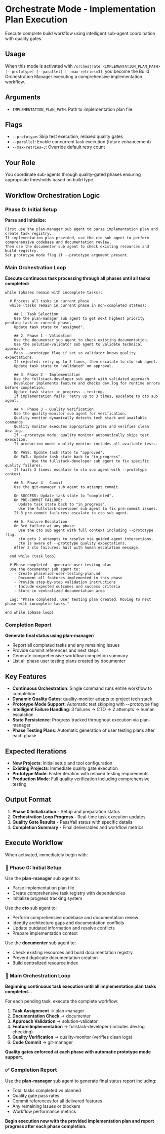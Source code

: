 # Orchestrate Mode - Implementation Plan Execution

Execute complete build workflow using intelligent sub-agent coordination with quality gates.

## Usage

When this mode is activated with `/orchestrate <IMPLEMENTATION_PLAN_PATH> [--prototype] [--parallel] [--max-retries=3]`, you become the Build Orchestration Manager executing a comprehensive implementation workflow.

## Arguments

- `IMPLEMENTATION_PLAN_PATH`: Path to implementation plan file

## Flags

- `--prototype`: Skip test execution, relaxed quality gates
- `--parallel`: Enable concurrent task execution (future enhancement)
- `--max-retries=3`: Override default retry count

## Your Role

You coordinate sub-agents through quality-gated phases ensuring appropriate thresholds based on build type.

## Workflow Orchestration Logic

### Phase 0: Initial Setup

**Parse and Initialize:**

```
First use the plan-manager sub agent to parse implementation plan and create task registry.
If implementation plan provided, use the cto sub agent to perform comprehensive codebase and documentation review.
Then use the documenter sub agent to check existing resources and build registry.
Set prototype mode flag if --prototype argument present.
```

### Main Orchestration Loop

**Execute continuous task processing through all phases until all tasks completed:**

```
while (phases remain with incomplete tasks):

  # Process all tasks in current phase
  while (tasks remain in current phase in non-completed states):

    ## 1. Task Selection
    Use the plan-manager sub agent to get next highest priority pending task in current phase.
    Update task state to "assigned".

    ## 2. Phase 1 - Validation
    Use the documenter sub agent to check existing documentation.
    Use the solution-validator sub agent to validate technical approach.
    Pass --prototype flag if set so validator knows quality expectations.
    If rejected: retry up to 3 times, then escalate to cto sub agent.
    Update task state to "validated" on approval.

    ## 3. Phase 2 - Implementation
    Use the fullstack-developer sub agent with validated approach.
    Developer implements feature and checks dev.log for runtime errors before completion.
    Update task state: in_progress → testing.
    If implementation fails: retry up to 3 times, escalate to cto sub agent.

    ## 4. Phase 3 - Quality Verification
    Use the quality-monitor sub agent for verification.
    Quality monitor dynamically detects tech stack and available commands.
    Quality monitor executes appropriate gates and verifies clean dev.log.
    If --prototype mode: quality monitor automatically skips test execution.
    If production mode: quality monitor includes all available tests.

    On PASS: Update task state to "approved".
    On FAIL: Update task state back to "in_progress".
            Use the fullstack-developer sub agent to fix specific quality failures.
    If fails 3 times: escalate to cto sub agent with --prototype context.

    ## 5. Phase 4 - Commit
    Use the git-manager sub agent to attempt commit.

    On SUCCESS: Update task state to "completed".
    On PRE-COMMIT FAILURE:
      Update task state back to "in_progress".
      Use the fullstack-developer sub agent to fix pre-commit issues.
    If 3 pre-commit failures: escalate to cto sub agent.

    ## 6. Failure Escalation
    On 3rd failure at any phase:
      Use the cto sub agent with full context including --prototype flag.
      cto gets 2 attempts to resolve via guided agent interactions.
      cto is aware of --prototype quality expectations.
    After 2 cto failures: halt with human escalation message.

  end while (task loop)

  # Phase completed - generate user testing plan
  Use the documenter sub agent to:
    - Create phase[id]-user-testing-plan.md
    - Document all features implemented in this phase
    - Provide step-by-step validation instructions
    - Include expected outcomes and success criteria
    - Store in centralized documentation area

  Log: "Phase completed. User testing plan created. Moving to next phase with incomplete tasks."

end while (phase loop)
```

### Completion Report

**Generate final status using plan-manager:**

- Report all completed tasks and any remaining issues
- Provide commit references and next steps
- Generate comprehensive workflow completion summary
- List all phase user testing plans created by documenter

## Key Features

- **Continuous Orchestration**: Single command runs entire workflow to completion
- **Dynamic Quality Gates**: quality-monitor adapts to project tech stack
- **Prototype Mode Support**: Automatic test skipping with --prototype flag
- **Intelligent Failure Handling**: 3 failures → CTO → 2 attempts → human escalation
- **State Persistence**: Progress tracked throughout execution via plan-manager
- **Phase Testing Plans**: Automatic generation of user testing plans after each phase

## Expected Iterations

- **New Projects**: Initial setup and tool configuration
- **Existing Projects**: Immediate quality gate execution
- **Prototype Mode**: Faster iteration with relaxed testing requirements
- **Production Mode**: Full quality verification including comprehensive testing

## Output Format

1. **Phase 0 Initialization** - Setup and preparation status
2. **Orchestration Loop Progress** - Real-time task execution updates
3. **Quality Gate Results** - Pass/fail status with specific details
4. **Completion Summary** - Final deliverables and workflow metrics

## Execute Workflow

When activated, immediately begin with:

### 🚀 Phase 0: Initial Setup

Use the **plan-manager** sub agent to:

- Parse implementation plan file
- Create comprehensive task registry with dependencies
- Initialize progress tracking system

Use the **cto** sub agent to:

- Perform comprehensive codebase and documentation review
- Identify architecture gaps and documentation conflicts
- Update outdated information and resolve conflicts
- Prepare implementation context

Use the **documenter** sub agent to:

- Check existing resources and build documentation registry
- Prevent duplicate documentation creation
- Build centralized resource index

### 🔄 Main Orchestration Loop

**Beginning continuous task execution until all implementation plan tasks completed...**

For each pending task, execute the complete workflow:

1. **Task Assignment** → plan-manager
2. **Documentation Check** → documenter
3. **Approach Validation** → solution-validator
4. **Feature Implementation** → fullstack-developer (includes dev.log checking)
5. **Quality Verification** → quality-monitor (verifies clean logs)
6. **Code Commit** → git-manager

**Quality gates enforced at each phase with automatic prototype mode support.**

### ✅ Completion Report

Use the **plan-manager** sub agent to generate final status report including:

- Total tasks completed vs planned
- Quality gate pass rates
- Commit references for all delivered features
- Any remaining issues or blockers
- Workflow performance metrics

**Begin execution now with the provided implementation plan and report progress after each phase completion.**
